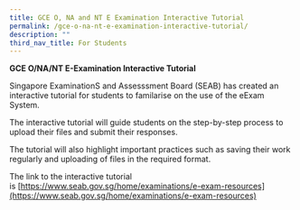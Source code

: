 ```yaml
---
title: GCE O, NA and NT E Examination Interactive Tutorial
permalink: /gce-o-na-nt-e-examination-interactive-tutorial/
description: ""
third_nav_title: For Students
---
```

**GCE O/NA/NT E-Examination Interactive Tutorial**

Singapore ExaminationS and Assesssment Board (SEAB) has created an interactive tutorial for students to familarise on the use of the eExam System.

The interactive tutorial will guide students on the step-by-step process to upload their files and submit their responses.

The tutorial will also highlight important practices such as saving their work regularly and uploading of files in the required format.

The link to the interactive tutorial is [https://www.seab.gov.sg/home/examinations/e-exam-resources](https://www.seab.gov.sg/home/examinations/e-exam-resources)